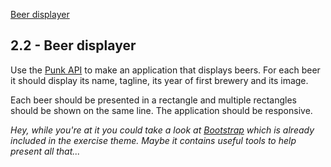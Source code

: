 [Beer displayer](https://vieuxloupgris.github.io/jsweb2.2/)

## 2.2 - Beer displayer

Use the [Punk API](https://punkapi.com/documentation/v2) to make an application that displays beers. For each beer it should display its name, tagline, its year of first brewery and its image.

Each beer should be presented in a rectangle and multiple rectangles should be shown on the same line. The application should be responsive.

*Hey, while you're at it you could take a look at [Bootstrap](https://getbootstrap.com/) which is already included in the exercise theme. Maybe it contains useful tools to help present all that...*

